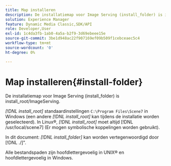 ```yaml
---
title: Map installeren
description: De installatiemap voor Image Serving (install_folder) is install_root/ImageServing.
solution: Experience Manager
feature: Dynamic Media Classic,SDK/API
role: Developer,User
exl-id: 1c4da3fb-1ab0-4a5a-b2f9-3d69ebeee15e
source-git-commit: 3be1d948ac22f907169ef09b509f1cebceaec5c4
workflow-type: tm+mt
source-wordcount: '0'
ht-degree: 0%

---
```


# Map installeren{#install-folder}

De installatiemap voor Image Serving (install_folder) is install_root/ImageServing.

*[!DNL install_root]* standaardinstellingen `C:\Program Files\Scene7` in Windows (een andere *[!DNL install_root]* kan tijdens de installatie worden geselecteerd). In Linux®, *[!DNL install_root]* moet altijd [!DNL /usr/local/scene7] (Er mogen symbolische koppelingen worden gebruikt).

In dit document: *[!DNL install_folder]* kan worden vertegenwoordigd door [!DNL ./]&quot;.

Alle bestandspaden zijn hoofdlettergevoelig in UNIX® en hoofdlettergevoelig in Windows.
